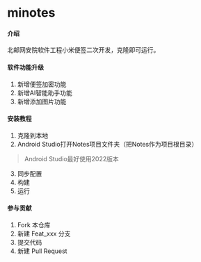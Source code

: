 # minotes

#### 介绍
北邮网安院软件工程小米便签二次开发，克隆即可运行。

#### 软件功能升级
1.  新增便签加密功能
2.  新增AI智能助手功能
3.  新增添加图片功能


#### 安装教程
1.  克隆到本地
2.  Android Studio打开Notes项目文件夹（把Notes作为项目根目录）
> Android Studio最好使用2022版本 
3.  同步配置
4.  构建
5.  运行


#### 参与贡献

1.  Fork 本仓库
2.  新建 Feat_xxx 分支
3.  提交代码
4.  新建 Pull Request

